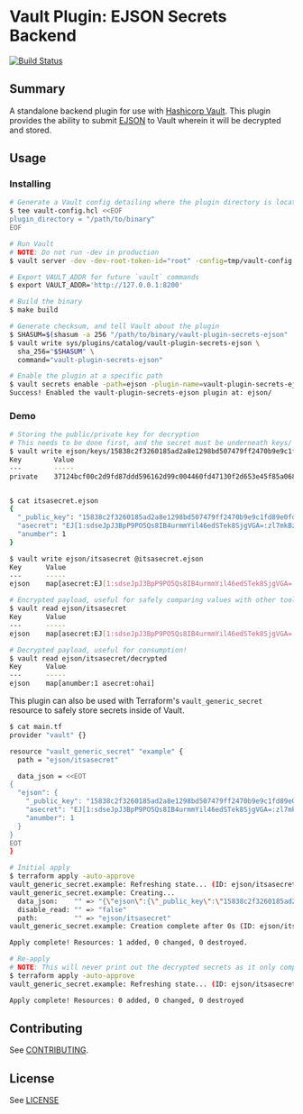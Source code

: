 # Vault Plugin: EJSON Secrets Backend

[![Build Status](https://travis-ci.com/Shopify/vault-plugin-secrets-ejson.svg?branch=master)](https://travis-ci.com/Shopify/vault-plugin-secrets-ejson)

## Summary

A standalone backend plugin for use with [Hashicorp Vault](https://www.github.com/hashicorp/vault). This plugin provides the ability to submit [EJSON](https://github.com/Shopify/ejson) to Vault wherein it will be decrypted and stored.

## Usage

### Installing

```bash
# Generate a Vault config detailing where the plugin directory is located
$ tee vault-config.hcl <<EOF
plugin_directory = "/path/to/binary"
EOF

# Run Vault
# NOTE: Do not run -dev in production
$ vault server -dev -dev-root-token-id="root" -config=tmp/vault-config.hcl

# Export VAULT_ADDR for future `vault` commands
$ export VAULT_ADDR='http://127.0.0.1:8200'

# Build the binary
$ make build

# Generate checksum, and tell Vault about the plugin
$ SHASUM=$(shasum -a 256 "/path/to/binary/vault-plugin-secrets-ejson" | cut -d " " -f1)
$ vault write sys/plugins/catalog/vault-plugin-secrets-ejson \
  sha_256="$SHASUM" \
  command="vault-plugin-secrets-ejson"

# Enable the plugin at a specific path
$ vault secrets enable -path=ejson -plugin-name=vault-plugin-secrets-ejson plugin
Success! Enabled the vault-plugin-secrets-ejson plugin at: ejson/
```

### Demo

```bash
# Storing the public/private key for decryption
# This needs to be done first, and the secret must be underneath keys/
$ vault write ejson/keys/15838c2f3260185ad2a8e1298bd507479ff2470b9e9c1fd89e0fdfefe2959f56 private="37124bcf00c2d9fd87ddd596162d99c004460fd47130f2d653e45f85a0681cf0"
Key        Value
---        -----
private    37124bcf00c2d9fd87ddd596162d99c004460fd47130f2d653e45f85a0681cf0


$ cat itsasecret.ejson
{
  "_public_key": "15838c2f3260185ad2a8e1298bd507479ff2470b9e9c1fd89e0fdfefe2959f56",
  "asecret": "EJ[1:sdseJpJ3BpP9PO5Qs8IB4urmmYil46edSTek8SjgVGA=:zl7mkBzL4g2d0PE3hPucmfbDjf3aDK7K:iryi3H7wRGWvUI8kjfWLtP3sFiw=]",
  "anumber": 1
}

$ vault write ejson/itsasecret @itsasecret.ejson
Key      Value
---      -----
ejson    map[asecret:EJ[1:sdseJpJ3BpP9PO5Qs8IB4urmmYil46edSTek8SjgVGA=:zl7mkBzL4g2d0PE3hPucmfbDjf3aDK7K:iryi3H7wRGWvUI8kjfWLtP3sFiw=] _public_key:15838c2f3260185ad2a8e1298bd507479ff2470b9e9c1fd89e0fdfefe2959f56 anumber:1]

# Encrypted payload, useful for safely comparing values with other tools (e.g. Terraform)
$ vault read ejson/itsasecret
Key      Value
---      -----
ejson    map[asecret:EJ[1:sdseJpJ3BpP9PO5Qs8IB4urmmYil46edSTek8SjgVGA=:zl7mkBzL4g2d0PE3hPucmfbDjf3aDK7K:iryi3H7wRGWvUI8kjfWLtP3sFiw=] _public_key:15838c2f3260185ad2a8e1298bd507479ff2470b9e9c1fd89e0fdfefe2959f56 anumber:1]

# Decrypted payload, useful for consumption!
$ vault read ejson/itsasecret/decrypted
Key      Value
---      -----
ejson    map[anumber:1 asecret:ohai]
```

This plugin can also be used with Terraform's `vault_generic_secret` resource to safely store secrets inside of Vault.

```bash
$ cat main.tf
provider "vault" {}

resource "vault_generic_secret" "example" {
  path = "ejson/itsasecret"

  data_json = <<EOT
{
  "ejson": {
    "_public_key": "15838c2f3260185ad2a8e1298bd507479ff2470b9e9c1fd89e0fdfefe2959f56",
    "asecret": "EJ[1:sdseJpJ3BpP9PO5Qs8IB4urmmYil46edSTek8SjgVGA=:zl7mkBzL4g2d0PE3hPucmfbDjf3aDK7K:iryi3H7wRGWvUI8kjfWLtP3sFiw=]",
    "anumber": 1
  }
}
EOT
}

# Initial apply
$ terraform apply -auto-approve
vault_generic_secret.example: Refreshing state... (ID: ejson/itsasecret)
vault_generic_secret.example: Creating...
  data_json:    "" => "{\"ejson\":{\"_public_key\":\"15838c2f3260185ad2a8e1298bd507479ff2470b9e9c1fd89e0fdfefe2959f56\",\"anumber\":1,\"database_password\":\"EJ[1:dPD6H7zfvJRwpJEIixW4HmZOSr+Mwi68Dtp0h+w5fAM=:lsAK/idjgbFagIWHIooBmVsTwFO1xr/1:cyzQwFGgAnMH24wVTwQKpSAw0V2vFQsD7x329g==]\",\"raptor\":\"EJ[1:VTS0QDPw4yD5324RDWWjD/m2rmgh5G+alvYTtb5jEjY=:BZso8xrFMssk/AuwfdjlQO/awyaB6E8D:mgT/mbESO2opyYAuK/buUe5XpHtu7MeLjLg=]\"}}"
  disable_read: "" => "false"
  path:         "" => "ejson/itsasecret"
vault_generic_secret.example: Creation complete after 0s (ID: ejson/itsasecret)

Apply complete! Resources: 1 added, 0 changed, 0 destroyed.

# Re-apply
# NOTE: This will never print out the decrypted secrets as it only compares the encrypted payload
$ terraform apply -auto-approve
vault_generic_secret.example: Refreshing state... (ID: ejson/itsasecret)

Apply complete! Resources: 0 added, 0 changed, 0 destroyed
```

## Contributing

See [CONTRIBUTING](./CONTRIBUTING.md).

## License

See [LICENSE](./LICENSE)
